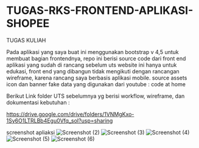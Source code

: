 # TUGAS-RKS-FRONTEND-APLIKASI-SHOPEE
TUGAS KULIAH 

Pada aplikasi yang saya buat ini menggunakan bootstrap v 4,5 untuk membuat bagian frontendnya,
repo ini berisi source code dari front end aplikasi yang sudah di rancang sebelum uts
website ini hanya untuk edukasi, front end yang dibangun tidak mengikuti dengan rancangan wireframe,
karena rancang  saya berbasis aplikasi mobile.
source assets icon dan banner fake data  yang digunakan dari youtube : code at home

Berikut Link folder UTS sebelumnya yg berisi workflow, wireframe, dan dokumentasi kebutuhan :

https://drive.google.com/drive/folders/1VNMgKxo-1Sy6O1LTRLBb4Egu0Vfq_soI?usp=sharing


screenshot apliaksi
![Screenshot (2)](https://user-images.githubusercontent.com/48759926/106460450-f82d8600-64c5-11eb-99b9-d1bcfe90080a.png)
![Screenshot (3)](https://user-images.githubusercontent.com/48759926/106460461-f9f74980-64c5-11eb-97f6-b5c59e3d64fd.png)
![Screenshot (4)](https://user-images.githubusercontent.com/48759926/106460464-fb287680-64c5-11eb-950c-dda2a1f7c3e8.png)
![Screenshot (5)](https://user-images.githubusercontent.com/48759926/106460471-fc59a380-64c5-11eb-8634-3131b9d01851.png)
![Screenshot (6)](https://user-images.githubusercontent.com/48759926/106460474-fcf23a00-64c5-11eb-9695-bb19786909f2.png)

